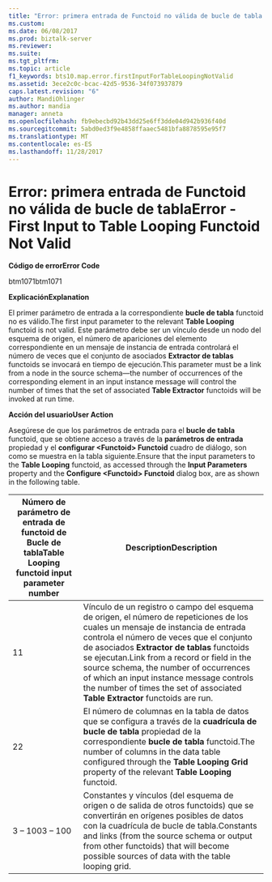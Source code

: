 ```yaml
---
title: "Error: primera entrada de Functoid no válida de bucle de tabla | Documentos de Microsoft"
ms.custom: 
ms.date: 06/08/2017
ms.prod: biztalk-server
ms.reviewer: 
ms.suite: 
ms.tgt_pltfrm: 
ms.topic: article
f1_keywords: bts10.map.error.firstInputForTableLoopingNotValid
ms.assetid: 3ece2c0c-bcac-42d5-9536-34f073937879
caps.latest.revision: "6"
author: MandiOhlinger
ms.author: mandia
manager: anneta
ms.openlocfilehash: fb9ebecbd92b43dd25e6ff3dde04d942b936f40d
ms.sourcegitcommit: 5abd0ed3f9e4858ffaaec5481bfa8878595e95f7
ms.translationtype: MT
ms.contentlocale: es-ES
ms.lasthandoff: 11/28/2017
---
```

# <a name="error---first-input-to-table-looping-functoid-not-valid"></a><span data-ttu-id="8b792-102">Error: primera entrada de Functoid no válida de bucle de tabla</span><span class="sxs-lookup"><span data-stu-id="8b792-102">Error - First Input to Table Looping Functoid Not Valid</span></span>
<span data-ttu-id="8b792-103">**Código de error**</span><span class="sxs-lookup"><span data-stu-id="8b792-103">**Error Code**</span></span>  
  
 <span data-ttu-id="8b792-104">btm1071</span><span class="sxs-lookup"><span data-stu-id="8b792-104">btm1071</span></span>  
  
 <span data-ttu-id="8b792-105">**Explicación**</span><span class="sxs-lookup"><span data-stu-id="8b792-105">**Explanation**</span></span>  
  
 <span data-ttu-id="8b792-106">El primer parámetro de entrada a la correspondiente **bucle de tabla** functoid no es válido.</span><span class="sxs-lookup"><span data-stu-id="8b792-106">The first input parameter to the relevant **Table Looping** functoid is not valid.</span></span> <span data-ttu-id="8b792-107">Este parámetro debe ser un vínculo desde un nodo del esquema de origen, el número de apariciones del elemento correspondiente en un mensaje de instancia de entrada controlará el número de veces que el conjunto de asociados **Extractor de tablas** functoids se invocará en tiempo de ejecución.</span><span class="sxs-lookup"><span data-stu-id="8b792-107">This parameter must be a link from a node in the source schema—the number of occurrences of the corresponding element in an input instance message will control the number of times that the set of associated **Table Extractor** functoids will be invoked at run time.</span></span>  
  
 <span data-ttu-id="8b792-108">**Acción del usuario**</span><span class="sxs-lookup"><span data-stu-id="8b792-108">**User Action**</span></span>  
  
 <span data-ttu-id="8b792-109">Asegúrese de que los parámetros de entrada para el **bucle de tabla** functoid, que se obtiene acceso a través de la **parámetros de entrada** propiedad y el **configurar \<Functoid\> Functoid** cuadro de diálogo, son como se muestra en la tabla siguiente.</span><span class="sxs-lookup"><span data-stu-id="8b792-109">Ensure that the input parameters to the **Table Looping** functoid, as accessed through the **Input Parameters** property and the **Configure \<Functoid\> Functoid** dialog box, are as shown in the following table.</span></span>  
  
|<span data-ttu-id="8b792-110">Número de parámetro de entrada de functoid de Bucle de tabla</span><span class="sxs-lookup"><span data-stu-id="8b792-110">Table Looping functoid input parameter number</span></span>|<span data-ttu-id="8b792-111">Description</span><span class="sxs-lookup"><span data-stu-id="8b792-111">Description</span></span>|  
|---------------------------------------------------|-----------------|  
|<span data-ttu-id="8b792-112">1</span><span class="sxs-lookup"><span data-stu-id="8b792-112">1</span></span>|<span data-ttu-id="8b792-113">Vínculo de un registro o campo del esquema de origen, el número de repeticiones de los cuales un mensaje de instancia de entrada controla el número de veces que el conjunto de asociados **Extractor de tablas** functoids se ejecutan.</span><span class="sxs-lookup"><span data-stu-id="8b792-113">Link from a record or field in the source schema, the number of occurrences of which an input instance message controls the number of times the set of associated **Table Extractor** functoids are run.</span></span>|  
|<span data-ttu-id="8b792-114">2</span><span class="sxs-lookup"><span data-stu-id="8b792-114">2</span></span>|<span data-ttu-id="8b792-115">El número de columnas en la tabla de datos que se configura a través de la **cuadrícula de bucle de tabla** propiedad de la correspondiente **bucle de tabla** functoid.</span><span class="sxs-lookup"><span data-stu-id="8b792-115">The number of columns in the data table configured through the **Table Looping Grid** property of the relevant **Table Looping** functoid.</span></span>|  
|<span data-ttu-id="8b792-116">3 – 100</span><span class="sxs-lookup"><span data-stu-id="8b792-116">3 – 100</span></span>|<span data-ttu-id="8b792-117">Constantes y vínculos (del esquema de origen o de salida de otros functoids) que se convertirán en orígenes posibles de datos con la cuadrícula de bucle de tabla.</span><span class="sxs-lookup"><span data-stu-id="8b792-117">Constants and links (from the source schema or output from other functoids) that will become possible sources of data with the table looping grid.</span></span>|